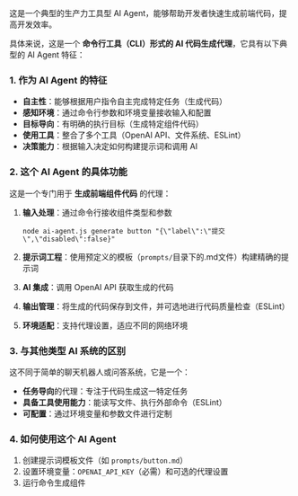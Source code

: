 这是一个典型的生产力工具型 AI Agent，能够帮助开发者快速生成前端代码，提高开发效率。

具体来说，这是一个 **命令行工具（CLI）形式的 AI 代码生成代理**，它具有以下典型的 AI Agent 特征：

### 1. 作为 AI Agent 的特征

- **自主性**：能够根据用户指令自主完成特定任务（生成代码）
- **感知环境**：通过命令行参数和环境变量接收输入和配置
- **目标导向**：有明确的执行目标（生成特定组件代码）
- **使用工具**：整合了多个工具（OpenAI API、文件系统、ESLint）
- **决策能力**：根据输入决定如何构建提示词和调用 AI

### 2. 这个 AI Agent 的具体功能

这是一个专门用于 **生成前端组件代码** 的代理：

1. **输入处理**：通过命令行接收组件类型和参数
   ```
   node ai-agent.js generate button "{\"label\":\"提交\",\"disabled\":false}"
   ```

2. **提示词工程**：使用预定义的模板（`prompts/`目录下的.md文件）构建精确的提示词

3. **AI 集成**：调用 OpenAI API 获取生成的代码

4. **输出管理**：将生成的代码保存到文件，并可选地进行代码质量检查（ESLint）

5. **环境适配**：支持代理设置，适应不同的网络环境

### 3. 与其他类型 AI 系统的区别

这不同于简单的聊天机器人或问答系统，它是一个：
- **任务导向**的代理：专注于代码生成这一特定任务
- **具备工具使用能力**：能读写文件、执行外部命令（ESLint）
- **可配置**：通过环境变量和参数文件进行定制

### 4. 如何使用这个 AI Agent

1. 创建提示词模板文件（如 `prompts/button.md`）
2. 设置环境变量：`OPENAI_API_KEY`（必需）和可选的代理设置
3. 运行命令生成组件